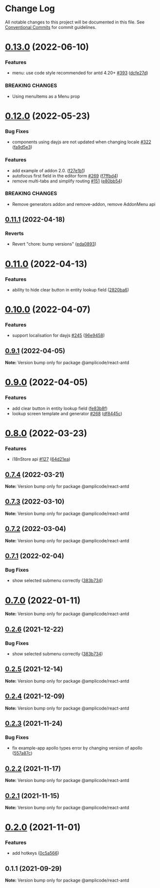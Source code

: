 # Change Log

All notable changes to this project will be documented in this file.
See [Conventional Commits](https://conventionalcommits.org) for commit guidelines.

# [0.13.0](https://github.com/Amplicode/amplicode-frontend/compare/@amplicode/react-antd@0.12.0...@amplicode/react-antd@0.13.0) (2022-06-10)


### Features

* menu: use code style recommended for antd 4.20+ [#393](https://github.com/Amplicode/amplicode-frontend/issues/393) ([dcfe27d](https://github.com/Amplicode/amplicode-frontend/commit/dcfe27df946892471ec681ab2848ee35fb8d21ea))


### BREAKING CHANGES

* Using menuItems as a Menu prop





# [0.12.0](https://github.com/Amplicode/amplicode-frontend/compare/@amplicode/react-antd@0.11.1...@amplicode/react-antd@0.12.0) (2022-05-23)


### Bug Fixes

* components using dayjs are not updated when changing locale [#322](https://github.com/Amplicode/amplicode-frontend/issues/322) ([fa9d5e3](https://github.com/Amplicode/amplicode-frontend/commit/fa9d5e3ad52cb047b09133325d96fa1acffd82a0))


### Features

* add example of addon 2.0. ([f27e1b1](https://github.com/Amplicode/amplicode-frontend/commit/f27e1b142e5edfa2600854f74b71d6102072b3ce))
* autofocus first field in the editor form [#269](https://github.com/Amplicode/amplicode-frontend/issues/269) ([f7ffbd4](https://github.com/Amplicode/amplicode-frontend/commit/f7ffbd4ae455e457831298f6c989c8f04c70eab3))
* remove multi-tabs and simplify routing [#151](https://github.com/Amplicode/amplicode-frontend/issues/151) ([e80bb54](https://github.com/Amplicode/amplicode-frontend/commit/e80bb5412ca20bfba260d4cbd8d89a64d590e5e0))


### BREAKING CHANGES

* Remove generators addon and remove-addon, remove AddonMenu api





## [0.11.1](https://github.com/Amplicode/amplicode-frontend/compare/@amplicode/react-antd@0.11.0...@amplicode/react-antd@0.11.1) (2022-04-18)


### Reverts

* Revert "chore: bump versions" ([eda0893](https://github.com/Amplicode/amplicode-frontend/commit/eda0893c0a44f8d64bd3aca01cde390f0521942c))





# [0.11.0](https://github.com/Amplicode/amplicode-frontend/compare/@amplicode/react-antd@0.10.0...@amplicode/react-antd@0.11.0) (2022-04-13)


### Features

* ability to hide clear button in entity lookup field ([2820ba6](https://github.com/Amplicode/amplicode-frontend/commit/2820ba63bc0201b6498b924f931ba5407eeafa4d))





# [0.10.0](https://github.com/Amplicode/amplicode-frontend/compare/@amplicode/react-antd@0.9.1...@amplicode/react-antd@0.10.0) (2022-04-07)


### Features

* support localisation for dayjs [#245](https://github.com/Amplicode/amplicode-frontend/issues/245) ([96e9458](https://github.com/Amplicode/amplicode-frontend/commit/96e9458e5409a878b8740893e60abbe10f8084ee))





## [0.9.1](https://github.com/Amplicode/amplicode-frontend/compare/@amplicode/react-antd@0.9.0...@amplicode/react-antd@0.9.1) (2022-04-05)

**Note:** Version bump only for package @amplicode/react-antd





# [0.9.0](https://github.com/Amplicode/amplicode-frontend/compare/@amplicode/react-antd@0.8.0...@amplicode/react-antd@0.9.0) (2022-04-05)


### Features

* add clear button in entity lookup field ([fe83b8f](https://github.com/Amplicode/amplicode-frontend/commit/fe83b8fa7b127e18d99b6e8dcf905b6e39df7577))
* lookup screen template and generator [#268](https://github.com/Amplicode/amplicode-frontend/issues/268) ([df8445c](https://github.com/Amplicode/amplicode-frontend/commit/df8445cd5243b0eb391153d72c7d9b42454a42fe))





# [0.8.0](https://github.com/Amplicode/amplicode-frontend/compare/@amplicode/react-antd@0.7.4...@amplicode/react-antd@0.8.0) (2022-03-23)


### Features

* i18nStore api [#127](https://github.com/Amplicode/amplicode-frontend/issues/127) ([64d21ea](https://github.com/Amplicode/amplicode-frontend/commit/64d21ea073e594f3477a96d8858cdb74de50e1bc))





## [0.7.4](https://github.com/Amplicode/amplicode-frontend/compare/@amplicode/react-antd@0.7.3...@amplicode/react-antd@0.7.4) (2022-03-21)

**Note:** Version bump only for package @amplicode/react-antd





## [0.7.3](https://github.com/Amplicode/amplicode-frontend/compare/@amplicode/react-antd@0.7.2...@amplicode/react-antd@0.7.3) (2022-03-10)

**Note:** Version bump only for package @amplicode/react-antd





## [0.7.2](https://github.com/Amplicode/amplicode-frontend/compare/@amplicode/react-antd@0.7.1...@amplicode/react-antd@0.7.2) (2022-03-04)

**Note:** Version bump only for package @amplicode/react-antd





## [0.7.1](https://github.com/Amplicode/amplicode-frontend/compare/@amplicode/react-antd@0.7.0...@amplicode/react-antd@0.7.1) (2022-02-04)


### Bug Fixes

* show selected submenu correctly ([383b734](https://github.com/Amplicode/amplicode-frontend/commit/383b734e31ae7d2190c9240e785a48feb1291c4f))





# [0.7.0](https://github.com/Amplicode/amplicode-frontend/compare/@amplicode/react-antd@0.2.5...@amplicode/react-antd@0.7.0) (2022-01-11)

**Note:** Version bump only for package @amplicode/react-antd





## [0.2.6](https://github.com/Amplicode/amplicode-frontend/compare/@amplicode/react-antd@0.2.5...@amplicode/react-antd@0.2.6) (2021-12-22)


### Bug Fixes

* show selected submenu correctly ([383b734](https://github.com/Amplicode/amplicode-frontend/commit/383b734e31ae7d2190c9240e785a48feb1291c4f))





## [0.2.5](https://github.com/Amplicode/amplicode-frontend/compare/@amplicode/react-antd@0.2.4...@amplicode/react-antd@0.2.5) (2021-12-14)

**Note:** Version bump only for package @amplicode/react-antd





## [0.2.4](https://github.com/Amplicode/amplicode-frontend/compare/@amplicode/react-antd@0.2.3...@amplicode/react-antd@0.2.4) (2021-12-09)

**Note:** Version bump only for package @amplicode/react-antd





## [0.2.3](https://github.com/Amplicode/amplicode-frontend/compare/@amplicode/react-antd@0.2.2...@amplicode/react-antd@0.2.3) (2021-11-24)


### Bug Fixes

* fix example-app apollo types error by changing version of apollo ([557a87c](https://github.com/Amplicode/amplicode-frontend/commit/557a87cbfc2f0ba81f90d019038709ea9e2d8c60))





## [0.2.2](https://github.com/Amplicode/amplicode-frontend/compare/@amplicode/react-antd@0.2.1...@amplicode/react-antd@0.2.2) (2021-11-17)

**Note:** Version bump only for package @amplicode/react-antd





## [0.2.1](https://github.com/Amplicode/amplicode-frontend/compare/@amplicode/react-antd@0.2.0...@amplicode/react-antd@0.2.1) (2021-11-15)

**Note:** Version bump only for package @amplicode/react-antd





# [0.2.0](https://github.com/Amplicode/amplicode-frontend/compare/@amplicode/react-antd@0.1.1...@amplicode/react-antd@0.2.0) (2021-11-01)


### Features

* add hotkeys ([0c5a566](https://github.com/Amplicode/amplicode-frontend/commit/0c5a5664264c4c96e7ce3d56196a0cc276bbb931))





## 0.1.1 (2021-09-29)

**Note:** Version bump only for package @amplicode/react-antd
